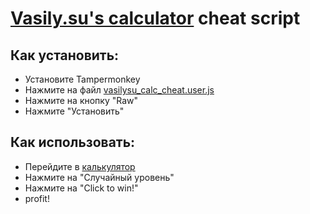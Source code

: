 # [Vasily.su's calculator](http://vasily.su/calculator-game) cheat script

## Как установить:
 - Установите Tampermonkey
 - Нажмите на файл [vasilysu_calc_cheat.user.js](/vasilysu_calc_cheat.user.js)
 - Нажмите на кнопку "Raw"
 - Нажмите "Установить"
## Как использовать:
 - Перейдите в [калькулятор](http://vasily.su/calculator-game)
 - Нажмите на "Случайный уровень"
 - Нажмите на "Click to win!"
 - profit!
